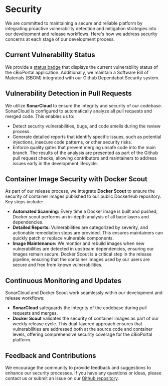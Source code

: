 # Security
We are committed to maintaining a secure and reliable platform by integrating proactive vulnerability detection and mitigation strategies into our development and release workflows. Here's  how we address security concerns at each stage of our development process.

## Current Vulnerability Status
We provide a [status badge](https://github.com/cBioPortal/cbioportal?tab=readme-ov-file#cbioportal) that displays the current vulnerability status of the cBioPortal application. Additionally, we maintain a Software Bill of Materials (SBOM) integrated with our Github Dependabot Security system.

## Vulnerability Detection in Pull Requests
We utilize **SonarCloud** to ensure the integrity and security of our codebase. SonarCloud is configured to automatically analyze all pull requests and merged code. This enables us to:
- Detect security vulnerabilities, bugs, and code smells during the review process.
- Generate detailed reports that identify specific issues, such as potential injections, insecure code patterns, or other security risks.
- Enforce quality gates that prevent merging unsafe code into the main branch.
The results of the analysis are presented as part of the Github pull request checks, allowing contributors and maintainers to address issues early in the development lifecycle.

## Container Image Security with Docker Scout
As part of our release process, we integrate **Docker Scout** to ensure the security of container images published to our public DockerHub repository. Key steps include:
- **Automated Scanning:** Every time a Docker image is built and pushed, Docker scout performs an in-depth analysis of all base layers and dependencies.
- **Detailed Reports:** Vulnerabilities are categorized by severity, and actionable remediation steps are provided. This ensures maintainers can quickly patch or replace vulnerable components.
- **Image Maintenance:** We montior and rebuild images when new vulnerabilities are detected in upstream dependencies, ensuring our images remain secure.
Docker Scout is a critical step in the release pipeline, ensuring that the container images used by our users are secure and free from known vulnerabilities.

## Continuous Monitoring and Updates
SonarCloud and Docker Scout work seamlessly within our development and release workflows:
- **SonarCloud** safeguards the integrity of the codebase during pull requests and merges.
- **Docker Scout** validates the security of container images as part of our weekly release cycle.
This dual-layered approach ensures that vulnerabilities are addressed both at the source code and container levels, offering comprehensive security coverage for the cBioPortal platform.

## Feedback and Contributions
We encourage the community to provide feedback and suggestions to enhance our security processes. If you have any questions or ideas, please contact us or submit an issue on our [Github repository](https://github.com/cBioPortal/cbioportal/security/policy).
